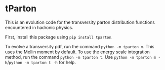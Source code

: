 # tParton

This is an evolution code for the transversity parton distribution functions encountered in hadronic physics.

First, install this package using `pip install tparton`.

To evolve a transversity pdf, run the command `python -m tparton m`. This uses the Mellin moment by default. To use the energy scale integration method, run the command `python -m tparton t`. Use `python -m tparton m -h`/`python -m tparton t -h` for help.
